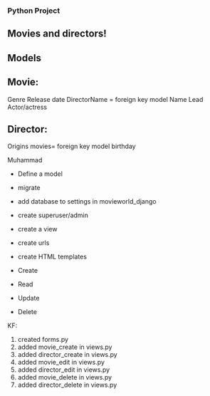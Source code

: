 ### Python Project

## Movies and directors!

## Models

## Movie:
Genre
Release date
DirectorName = foreign key model
Name
Lead Actor/actress

## Director:
Origins
movies= foreign key model
birthday

Muhammad
- Define a model
- migrate

- add database to settings in movieworld_django
- create superuser/admin
- create a view
- create urls
- create HTML templates

- Create
- Read
- Update
- Delete 

KF:
1. created forms.py
2. added movie_create in views.py
3. added director_create in views.py
4. added movie_edit in views.py
5. added director_edit in views.py
6. added movie_delete in views.py
7. added director_delete in views.py
